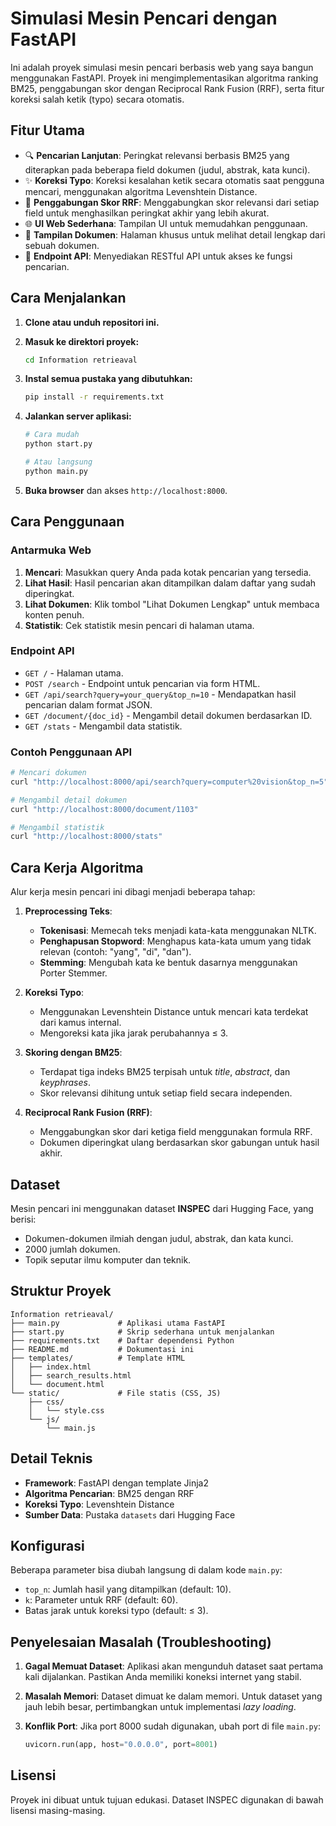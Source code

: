 # Simulasi Mesin Pencari dengan FastAPI

Ini adalah proyek simulasi mesin pencari berbasis web yang saya bangun menggunakan FastAPI. Proyek ini mengimplementasikan algoritma ranking BM25, penggabungan skor dengan Reciprocal Rank Fusion (RRF), serta fitur koreksi salah ketik (typo) secara otomatis.

## Fitur Utama

  - 🔍 **Pencarian Lanjutan**: Peringkat relevansi berbasis BM25 yang diterapkan pada beberapa field dokumen (judul, abstrak, kata kunci).
  - ✨ **Koreksi Typo**: Koreksi kesalahan ketik secara otomatis saat pengguna mencari, menggunakan algoritma Levenshtein Distance.
  - 🎯 **Penggabungan Skor RRF**: Menggabungkan skor relevansi dari setiap field untuk menghasilkan peringkat akhir yang lebih akurat.
  - 🌐 **UI Web Sederhana**: Tampilan UI untuk memudahkan penggunaan.
  - 📄 **Tampilan Dokumen**: Halaman khusus untuk melihat detail lengkap dari sebuah dokumen.
  - 🔌 **Endpoint API**: Menyediakan RESTful API untuk akses  ke fungsi pencarian.

## Cara Menjalankan

1.  **Clone atau unduh repositori ini.**

2.  **Masuk ke direktori proyek:**

    ```bash
    cd Information retrieaval
    ```

3.  **Instal semua pustaka yang dibutuhkan:**

    ```bash
    pip install -r requirements.txt
    ```

4.  **Jalankan server aplikasi:**

    ```bash
    # Cara mudah
    python start.py

    # Atau langsung
    python main.py
    ```

5.  **Buka browser** dan akses `http://localhost:8000`.

## Cara Penggunaan

### Antarmuka Web

1.  **Mencari**: Masukkan query Anda pada kotak pencarian yang tersedia.
2.  **Lihat Hasil**: Hasil pencarian akan ditampilkan dalam daftar yang sudah diperingkat.
3.  **Lihat Dokumen**: Klik tombol "Lihat Dokumen Lengkap" untuk membaca konten penuh.
4.  **Statistik**: Cek statistik mesin pencari di halaman utama.

### Endpoint API

  - `GET /` - Halaman utama.
  - `POST /search` - Endpoint untuk pencarian via form HTML.
  - `GET /api/search?query=your_query&top_n=10` - Mendapatkan hasil pencarian dalam format JSON.
  - `GET /document/{doc_id}` - Mengambil detail dokumen berdasarkan ID.
  - `GET /stats` - Mengambil data statistik.

### Contoh Penggunaan API

```bash
# Mencari dokumen
curl "http://localhost:8000/api/search?query=computer%20vision&top_n=5"

# Mengambil detail dokumen
curl "http://localhost:8000/document/1103"

# Mengambil statistik
curl "http://localhost:8000/stats"
```

## Cara Kerja Algoritma

Alur kerja mesin pencari ini dibagi menjadi beberapa tahap:

1.  **Preprocessing Teks**:

      - **Tokenisasi**: Memecah teks menjadi kata-kata menggunakan NLTK.
      - **Penghapusan Stopword**: Menghapus kata-kata umum yang tidak relevan (contoh: "yang", "di", "dan").
      - **Stemming**: Mengubah kata ke bentuk dasarnya menggunakan Porter Stemmer.

2.  **Koreksi Typo**:

      - Menggunakan Levenshtein Distance untuk mencari kata terdekat dari kamus internal.
      - Mengoreksi kata jika jarak perubahannya ≤ 3.

3.  **Skoring dengan BM25**:

      - Terdapat tiga indeks BM25 terpisah untuk *title*, *abstract*, dan *keyphrases*.
      - Skor relevansi dihitung untuk setiap field secara independen.

4.  **Reciprocal Rank Fusion (RRF)**:

      - Menggabungkan skor dari ketiga field menggunakan formula RRF.
      - Dokumen diperingkat ulang berdasarkan skor gabungan untuk hasil akhir.

## Dataset

Mesin pencari ini menggunakan dataset **INSPEC** dari Hugging Face, yang berisi:

  - Dokumen-dokumen ilmiah dengan judul, abstrak, dan kata kunci.
  - 2000 jumlah dokumen.
  - Topik seputar ilmu komputer dan teknik.

## Struktur Proyek

```
Information retrieaval/
├── main.py             # Aplikasi utama FastAPI
├── start.py            # Skrip sederhana untuk menjalankan
├── requirements.txt    # Daftar dependensi Python
├── README.md           # Dokumentasi ini
├── templates/          # Template HTML
│   ├── index.html
│   ├── search_results.html
│   └── document.html
└── static/             # File statis (CSS, JS)
    ├── css/
    │   └── style.css
    └── js/
        └── main.js
```

## Detail Teknis

  - **Framework**: FastAPI dengan template Jinja2
  - **Algoritma Pencarian**: BM25 dengan RRF
  - **Koreksi Typo**: Levenshtein Distance
  - **Sumber Data**: Pustaka `datasets` dari Hugging Face

## Konfigurasi

Beberapa parameter bisa diubah langsung di dalam kode `main.py`:

  - `top_n`: Jumlah hasil yang ditampilkan (default: 10).
  - `k`: Parameter untuk RRF (default: 60).
  - Batas jarak untuk koreksi typo (default: ≤ 3).

## Penyelesaian Masalah (Troubleshooting)

1.  **Gagal Memuat Dataset**: Aplikasi akan mengunduh dataset saat pertama kali dijalankan. Pastikan Anda memiliki koneksi internet yang stabil.

2.  **Masalah Memori**: Dataset dimuat ke dalam memori. Untuk dataset yang jauh lebih besar, pertimbangkan untuk implementasi *lazy loading*.

3.  **Konflik Port**: Jika port 8000 sudah digunakan, ubah port di file `main.py`:

    ```python
    uvicorn.run(app, host="0.0.0.0", port=8001)
    ```

## Lisensi

Proyek ini dibuat untuk tujuan edukasi. Dataset INSPEC digunakan di bawah lisensi masing-masing.
